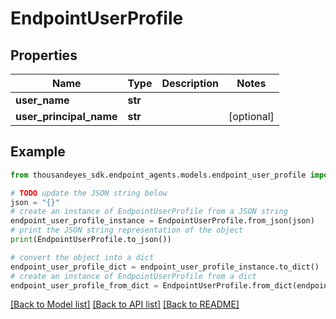 # EndpointUserProfile


## Properties

Name | Type | Description | Notes
------------ | ------------- | ------------- | -------------
**user_name** | **str** |  | 
**user_principal_name** | **str** |  | [optional] 

## Example

```python
from thousandeyes_sdk.endpoint_agents.models.endpoint_user_profile import EndpointUserProfile

# TODO update the JSON string below
json = "{}"
# create an instance of EndpointUserProfile from a JSON string
endpoint_user_profile_instance = EndpointUserProfile.from_json(json)
# print the JSON string representation of the object
print(EndpointUserProfile.to_json())

# convert the object into a dict
endpoint_user_profile_dict = endpoint_user_profile_instance.to_dict()
# create an instance of EndpointUserProfile from a dict
endpoint_user_profile_from_dict = EndpointUserProfile.from_dict(endpoint_user_profile_dict)
```
[[Back to Model list]](../README.md#documentation-for-models) [[Back to API list]](../README.md#documentation-for-api-endpoints) [[Back to README]](../README.md)


